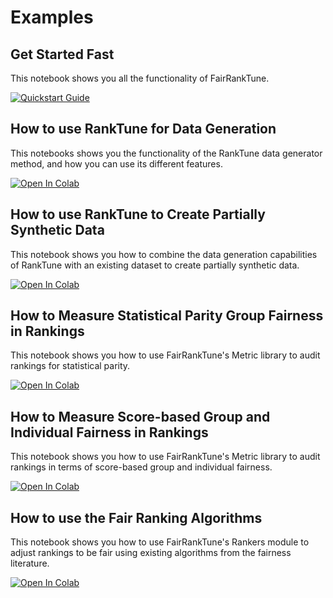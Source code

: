# Examples

## Get Started Fast
This notebook shows you all the functionality of FairRankTune. 

[![Quickstart Guide](https://colab.research.google.com/assets/colab-badge.svg)](https://colab.research.google.com/github/KCachel/fairranktune/blob/main/examples/1_quickstart.ipynb)

## How to use RankTune for Data Generation
This notebooks shows you the functionality of the RankTune data generator method, and how you can use its different features.

[![Open In Colab](https://colab.research.google.com/assets/colab-badge.svg)](https://colab.research.google.com/github/KCachel/fairranktune/blob/main/examples/2_ranktune.ipynb)

## How to use RankTune to Create Partially Synthetic Data
This notebook shows you how to combine the data generation capabilities of RankTune with an existing dataset to create partially synthetic data.

[![Open In Colab](https://colab.research.google.com/assets/colab-badge.svg)](https://colab.research.google.com/github/KCachel/fairranktune/blob/main/examples/3_ranktune_augment.ipynb)

## How to Measure Statistical Parity Group Fairness in Rankings 
This notebook shows you how to use FairRankTune's Metric library to audit rankings for statistical parity.

[![Open In Colab](https://colab.research.google.com/assets/colab-badge.svg)](https://colab.research.google.com/github/KCachel/fairranktune/blob/main/examples/4_statisticalparitymetrics.ipynb) 

## How to Measure Score-based Group and Individual Fairness in Rankings 
This notebook shows you how to use FairRankTune's Metric library to audit rankings in terms of score-based group and individual fairness.

[![Open In Colab](https://colab.research.google.com/assets/colab-badge.svg)](https://colab.research.google.com/github/KCachel/fairranktune/blob/main/examples/5_scorebasedmetrics.ipynb) 

## How to use the Fair Ranking Algorithms
This notebook shows you how to use FairRankTune's Rankers module to adjust rankings to be fair using existing algorithms from the fairness literature.

[![Open In Colab](https://colab.research.google.com/assets/colab-badge.svg)](https://colab.research.google.com/github/KCachel/fairranktune/blob/main/examples/6_fairranking.ipynb)
